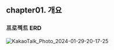 ## chapter01. 개요

### 프로젝트 ERD


![KakaoTalk_Photo_2024-01-29-20-17-25](https://github.com/happysubin/book-study/assets/76802855/eced318e-7d58-4bcb-955e-bef947cdff46)